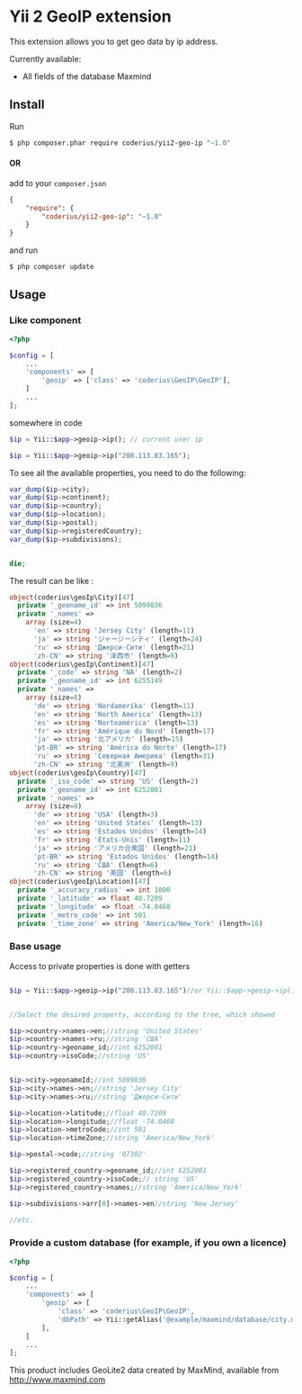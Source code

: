 Yii 2 GeoIP extension
=====================
This extension allows you to get geo data by ip address.

Currently available:

* All fields of the database Maxmind


## Install

Run

```bash
$ php composer.phar require coderius/yii2-geo-ip "~1.0"
```

#### OR 

add to your `composer.json`

```json
{
    "require": {
        "coderius/yii2-geo-ip": "~1.0"
    }
}
```

and run

```bash
$ php composer update
```


## Usage

### Like component

```php
<?php

$config = [
    ...
    'components' => [
        'geoip' => ['class' => 'coderius\GeoIP\GeoIP'],
    ]
    ...
];
```

somewhere in code

```php
$ip = Yii::$app->geoip->ip(); // current user ip

$ip = Yii::$app->geoip->ip("208.113.83.165");

```

To see all the available properties, you need to do the following:

```php
var_dump($ip->city);
var_dump($ip->continent);
var_dump($ip->country);
var_dump($ip->location);
var_dump($ip->postal);
var_dump($ip->registeredCountry);
var_dump($ip->subdivisions);


die;

```

The result can be like :

```php
object(coderius\geoIp\City)[47]
  private '_geoname_id' => int 5099836
  private '_names' => 
    array (size=4)
      'en' => string 'Jersey City' (length=11)
      'ja' => string 'ジャージーシティ' (length=24)
      'ru' => string 'Джерси-Сити' (length=21)
      'zh-CN' => string '泽西市' (length=9)
object(coderius\geoIp\Continent)[47]
  private '_code' => string 'NA' (length=2)
  private '_geoname_id' => int 6255149
  private '_names' => 
    array (size=8)
      'de' => string 'Nordamerika' (length=11)
      'en' => string 'North America' (length=13)
      'es' => string 'Norteamérica' (length=13)
      'fr' => string 'Amérique du Nord' (length=17)
      'ja' => string '北アメリカ' (length=15)
      'pt-BR' => string 'América do Norte' (length=17)
      'ru' => string 'Северная Америка' (length=31)
      'zh-CN' => string '北美洲' (length=9)
object(coderius\geoIp\Country)[47]
  private '_iso_code' => string 'US' (length=2)
  private '_geoname_id' => int 6252001
  private '_names' => 
    array (size=8)
      'de' => string 'USA' (length=3)
      'en' => string 'United States' (length=13)
      'es' => string 'Estados Unidos' (length=14)
      'fr' => string 'États-Unis' (length=11)
      'ja' => string 'アメリカ合衆国' (length=21)
      'pt-BR' => string 'Estados Unidos' (length=14)
      'ru' => string 'США' (length=6)
      'zh-CN' => string '美国' (length=6)
object(coderius\geoIp\Location)[47]
  private '_accuracy_radius' => int 1000
  private '_latitude' => float 40.7209
  private '_longitude' => float -74.0468
  private '_metro_code' => int 501
  private '_time_zone' => string 'America/New_York' (length=16)

```

### Base usage


Access to private properties is done with getters

```php

$ip = Yii::$app->geoip->ip("208.113.83.165")//or Yii::$app->geoip->ip() for current user


//Select the desired property, according to the tree, which showed

$ip->country->names->en;//string 'United States'
$ip->country->names->ru;//string 'США'
$ip->country->geoname_id;//int 6252001
$ip->country->isoCode;//string 'US'


$ip->city->geonameId;//int 5099836
$ip->city->names->en;//string 'Jersey City'
$ip->city->names->ru;//string 'Джерси-Сити'

$ip->location->latitude;//float 40.7209
$ip->location->longitude;//float -74.0468
$ip->location->metroCode;//int 501
$ip->location->timeZone;//string 'America/New_York'

$ip->postal->code;//string '07302'

$ip->registered_country->geoname_id;//int 6252001
$ip->registered_country->isoCode;// string 'US'
$ip->registered_country->names;//string 'America/New_York'

$ip->subdivisions->arr[0]->names->en//string 'New Jersey'

//etc.
```

### Provide a custom database (for example, if you own a licence)

```php
<?php

$config = [
    ...
    'components' => [
        'geoip' => [
            'class' => 'coderius\GeoIP\GeoIP',
            'dbPath' => Yii::getAlias('@example/maxmind/database/city.mmdb')
        ],
    ]
    ...
];
```


This product includes GeoLite2 data created by MaxMind, available from http://www.maxmind.com
